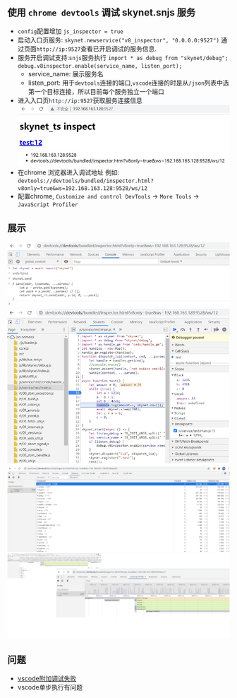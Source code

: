 ## 使用 `chrome devtools` 调试 skynet.snjs 服务
* `config`配置增加 `js_inspector = true`
* 启动入口页服务: `skynet.newservice("v8_inspector", "0.0.0.0:9527")` 通过页面`http://ip:9527`查看已开启调试的服务信息. 
* 服务开启调试支持:`snjs`服务执行 `import * as debug from "skynet/debug"; debug.v8inspector.enable(service_name, listen_port);`
    * service_name: 展示服务名
    * listen_port: 用于`devtools`连接的端口,`vscode`连接的时是从`/json`列表中选第一个目标连接，所以目前每个服务独立一个端口
* 进入入口页`http://ip:9527`获取服务连接信息 
![image1](https://github.com/lsg2020/skynet_ts_demo/blob/master/doc/images/image1.jpg)
* 在chrome 浏览器进入调试地址 例如: `devtools://devtools/bundled/inspector.html?v8only=true&ws=192.168.163.128:9528/ws/12`
* 配置chrome, `Customize and control DevTools` -> `More Tools` -> `JavaScript Profiler`

## 展示
![console](https://github.com/lsg2020/skynet_ts_demo/blob/master/doc/images/console.jpg)
![breakpoint](https://github.com/lsg2020/skynet_ts_demo/blob/master/doc/images/breakpoint.jpg)
![memory](https://github.com/lsg2020/skynet_ts_demo/blob/master/doc/images/memory.jpg)
![cpuprofile](https://github.com/lsg2020/skynet_ts_demo/blob/master/doc/images/cpuprofile.jpg)

## 问题
* [vscode附加调试失败](https://github.com/microsoft/vscode-js-debug/issues/580)
* vscode单步执行有问题
